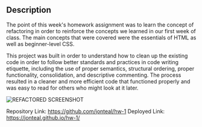 # <Homework-1-Refactoring>
## Description    
The point of this week's homework assignment was to learn the concept of refactoring in order to reinforce the concepts we learned in our first week of class. The main concepts that were covered were the essentials of HTML as well as beginner-level CSS. 
  
  This project was built in order to understand how to clean up the existing code in order to follow better standards and practices in code writing etiquette, including the use of proper semantics, structural ordering, proper functionality, consolidation, and descriptive commenting. The process resulted in a cleaner and more efficient code that functioned properly and was easy to read for others who might look at it later.

![REFACTORED SCREENSHOT](https://user-images.githubusercontent.com/87287862/130904435-aa3b4dc5-4110-47a3-acaa-0071a7c95b01.png)

Repository Link: https://github.com/jonteal/hw-1
Deployed Link: https://jonteal.github.io/hw-1/
